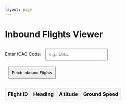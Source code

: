 ```yaml
---
layout: page
---
```



  <style>
    table {
      width: 100%;
      border-collapse: collapse;
      margin-top: 20px;
    }
    th, td {
      border: 1px solid #ddd;
      padding: 8px;
      text-align: center;
    }
    th {
      background-color: #f4f4f4;
    }
    input, button {
      padding: 10px;
      margin: 10px;
    }
    button {
      cursor: pointer;
    }
  </style>

  <h1>Inbound Flights Viewer</h1>
  <label for="icaoCode">Enter ICAO Code:</label>
  <input type="text" id="icaoCode" placeholder="e.g., EGLL">
  <button id="fetchButton">Fetch Inbound Flights</button>

  <table>
    <thead>
      <tr>
        <th>Flight ID</th>
        <th>Heading</th>
        <th>Altitude</th>
        <th>Ground Speed</th>
      </tr>
    </thead>
    <tbody id="flightsTableBody">
      <!-- Dynamic rows will go here -->
    </tbody>
  </table>

  <script>
    const sessionId = "9bdfef34-f03b-4413-b8fa-c29949bb18f8"; // Replace with your session ID
    const apiBaseUrl = "https://api.infiniteflight.com/public/v2";
    const apiKey = "YOUR_API_KEY"; // Replace with your API key

    document.getElementById("fetchButton").addEventListener("click", async () => {
      const icaoCode = document.getElementById("icaoCode").value.trim().toUpperCase();
      if (!icaoCode) {
        alert("Please enter a valid ICAO code.");
        return;
      }

      try {
        // Step 1: Fetch inbound flight IDs
        const inboundResponse = await fetch(
          `${apiBaseUrl}/sessions/${sessionId}/airport/${icaoCode}/status`,
          {
            headers: { Authorization: `Bearer ${apiKey}` },
          }
        );

        if (!inboundResponse.ok) {
          throw new Error(`Failed to fetch airport status: ${inboundResponse.statusText}`);
        }

        const inboundData = await inboundResponse.json();
        const inboundFlights = inboundData.inboundFlights || [];

        // Step 2: Fetch route data for each inbound flight
        const flightDetailsPromises = inboundFlights.map(async (flightId) => {
          const routeResponse = await fetch(
            `${apiBaseUrl}/sessions/${sessionId}/flights/${flightId}/route`,
            {
              headers: { Authorization: `Bearer ${apiKey}` },
            }
          );

          if (!routeResponse.ok) {
            console.error(`Failed to fetch route for flight ${flightId}: ${routeResponse.statusText}`);
            return null;
          }

          const routeData = await routeResponse.json();
          const lastRoutePoint = routeData.route[routeData.route.length - 1]; // Use the last point of the route
          return {
            flightId,
            heading: lastRoutePoint.heading || "N/A",
            altitude: lastRoutePoint.altitude || "N/A",
            groundSpeed: lastRoutePoint.groundSpeed || "N/A",
          };
        });

        const flightDetails = (await Promise.all(flightDetailsPromises)).filter(Boolean);

        // Step 3: Update table with flight details
        updateTable(flightDetails);
      } catch (error) {
        console.error("Error:", error);
        alert("An error occurred while fetching flight data. Check the console for details.");
      }
    });

    function updateTable(flightDetails) {
      const tableBody = document.getElementById("flightsTableBody");
      tableBody.innerHTML = ""; // Clear existing rows

      flightDetails.forEach((flight) => {
        const row = document.createElement("tr");

        row.innerHTML = `
          <td>${flight.flightId}</td>
          <td>${flight.heading}</td>
          <td>${flight.altitude} ft</td>
          <td>${flight.groundSpeed} kts</td>
        `;

        tableBody.appendChild(row);
      });
    }
  </script>